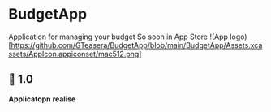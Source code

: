 # BudgetApp
Application for managing your budget
So soon in App Store
!(App logo)[https://github.com/GTeasera/BudgetApp/blob/main/BudgetApp/Assets.xcassets/AppIcon.appiconset/mac512.png]

## 🎉 1.0
<b>Applicatopn realise</b>
